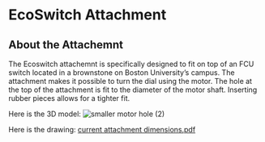 # EcoSwitch Attachment

## About the Attachemnt
  The Ecoswitch attachemnt is specifically designed to fit on top of an FCU switch located in a brownstone on Boston University’s campus. The attachment makes it possible to turn the dial using the motor. The hole at the top of the attachment is fit to the diameter of the motor shaft. Inserting rubber pieces allows for a tighter fit.
</p>

Here is the 3D model:
![smaller motor hole (2)](https://user-images.githubusercontent.com/58235369/166088994-9daf2d92-0621-467c-a66b-6995fab0bcc2.svg)

Here is the drawing:
[current attachment dimensions.pdf](https://github.com/mharkess/EcoSwitch/files/8595591/current.attachment.dimensions.pdf)
